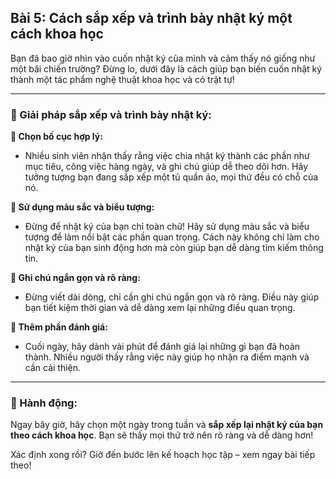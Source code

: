 ## Bài 5: Cách sắp xếp và trình bày nhật ký một cách khoa học

Bạn đã bao giờ nhìn vào cuốn nhật ký của mình và cảm thấy nó giống như một bãi chiến trường? Đừng lo, dưới đây là cách giúp bạn biến cuốn nhật ký thành một tác phẩm nghệ thuật khoa học và có trật tự!

---

### 📌 Giải pháp sắp xếp và trình bày nhật ký:

**🔹 Chọn bố cục hợp lý:**
- Nhiều sinh viên nhận thấy rằng việc chia nhật ký thành các phần như mục tiêu, công việc hàng ngày, và ghi chú giúp dễ theo dõi hơn. Hãy tưởng tượng bạn đang sắp xếp một tủ quần áo, mọi thứ đều có chỗ của nó.

**🔹 Sử dụng màu sắc và biểu tượng:**
- Đừng để nhật ký của bạn chỉ toàn chữ! Hãy sử dụng màu sắc và biểu tượng để làm nổi bật các phần quan trọng. Cách này không chỉ làm cho nhật ký của bạn sinh động hơn mà còn giúp bạn dễ dàng tìm kiếm thông tin.

**🔹 Ghi chú ngắn gọn và rõ ràng:**
- Đừng viết dài dòng, chỉ cần ghi chú ngắn gọn và rõ ràng. Điều này giúp bạn tiết kiệm thời gian và dễ dàng xem lại những điều quan trọng.

**🔹 Thêm phần đánh giá:**
- Cuối ngày, hãy dành vài phút để đánh giá lại những gì bạn đã hoàn thành. Nhiều người thấy rằng việc này giúp họ nhận ra điểm mạnh và cần cải thiện.

---

### 🚀 Hành động:

Ngay bây giờ, hãy chọn một ngày trong tuần và **sắp xếp lại nhật ký của bạn theo cách khoa học**. Bạn sẽ thấy mọi thứ trở nên rõ ràng và dễ dàng hơn!

Xác định xong rồi? Giờ đến bước lên kế hoạch học tập – xem ngay bài tiếp theo!